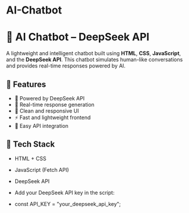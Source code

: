 # AI-Chatbot
# 🤖 AI Chatbot – DeepSeek API

A lightweight and intelligent chatbot built using **HTML**, **CSS**, **JavaScript**, and the **DeepSeek API**. This chatbot simulates human-like conversations and provides real-time responses powered by AI.

## 🚀 Features

- 🧠 Powered by DeepSeek API
- 💬 Real-time response generation
- 🎨 Clean and responsive UI
- ⚡ Fast and lightweight frontend
- 🔑 Easy API integration

## 🧰 Tech Stack

- HTML + CSS
- JavaScript (Fetch API)
- DeepSeek API

- Add your DeepSeek API key in the script:

- const API_KEY = "your_deepseek_api_key";
 
